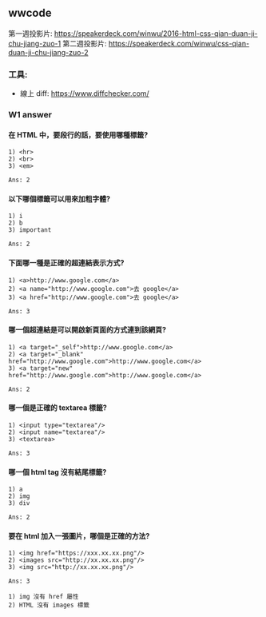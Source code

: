 ## wwcode

第一週投影片: https://speakerdeck.com/winwu/2016-html-css-qian-duan-ji-chu-jiang-zuo-1
第二週投影片: https://speakerdeck.com/winwu/css-qian-duan-ji-chu-jiang-zuo-2

### 工具:
* 線上 diff: https://www.diffchecker.com/

### W1 answer

#### 在 HTML 中，要段行的話，要使用哪種標籤?

```
1) <hr>
2) <br>
3) <em>
```

```
Ans: 2
```

#### 以下哪個標籤可以用來加粗字體?

```
1) i
2) b
3) important
```


```
Ans: 2
```


#### 下面哪一種是正確的超連結表示方式?

```
1) <a>http://www.google.com</a>
2) <a name="http://www.google.com">去 google</a>
3) <a href="http://www.google.com">去 google</a>
```

```
Ans: 3
```


#### 哪一個超連結是可以開啟新頁面的方式連到該網頁?

```
1) <a target="_self">http://www.google.com</a>
2) <a target="_blank" href="http://www.google.com">http://www.google.com</a>
3) <a target="new" href="http://www.google.com">http://www.google.com</a>
```

```
Ans: 2
```


#### 哪一個是正確的 textarea 標籤?

```
1) <input type="textarea"/>
2) <input name="textarea"/>
3) <textarea>
```

```
Ans: 3
```


#### 哪一個 html tag 沒有結尾標籤?

```
1) a
2) img
3) div
```

```
Ans: 2
```

#### 要在 html 加入一張圖片，哪個是正確的方法?

```
1) <img href="https://xxx.xx.xx.png"/>
2) <images src="http://xx.xx.xx.png"/>
3) <img src="http://xx.xx.xx.png"/>
```

```
Ans: 3

1) img 沒有 href 屬性
2) HTML 沒有 images 標籤

```